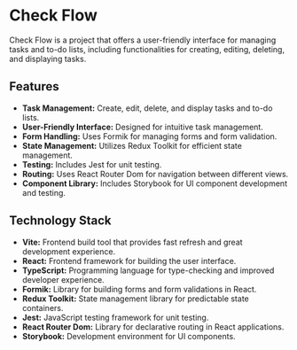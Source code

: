 # Check Flow

Check Flow is a project that offers a user-friendly interface for managing tasks and to-do lists, including functionalities for creating, editing, deleting, and displaying tasks.

## Features

- **Task Management:** Create, edit, delete, and display tasks and to-do lists.
- **User-Friendly Interface:** Designed for intuitive task management.
- **Form Handling:** Uses Formik for managing forms and form validation.
- **State Management:** Utilizes Redux Toolkit for efficient state management.
- **Testing:** Includes Jest for unit testing.
- **Routing:** Uses React Router Dom for navigation between different views.
- **Component Library:** Includes Storybook for UI component development and testing.

## Technology Stack

- **Vite:** Frontend build tool that provides fast refresh and great development experience.
- **React:** Frontend framework for building the user interface.
- **TypeScript:** Programming language for type-checking and improved developer experience.
- **Formik:** Library for building forms and form validations in React.
- **Redux Toolkit:** State management library for predictable state containers.
- **Jest:** JavaScript testing framework for unit testing.
- **React Router Dom:** Library for declarative routing in React applications.
- **Storybook:** Development environment for UI components.
